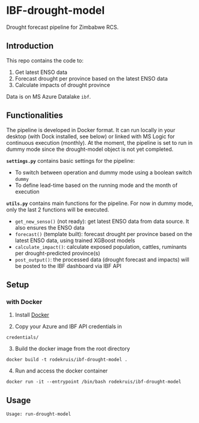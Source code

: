# IBF-drought-model
Drought forecast pipeline for Zimbabwe RCS.

## Introduction

This repo contains the code to:
1. Get latest ENSO data 
2. Forecast drought per province based on the latest ENSO data
3. Calculate impacts of drought province

Data is on MS Azure Datalake `ibf`.

## Functionalities
The pipeline is developed in Docker format. It can run locally in your desktop (with Dock installed, see below) or linked with MS Logic for continuous execution (monthly).
At the moment, the pipeline is set to run in dummy mode since the drought-model object is not yet completed.

**`settings.py`** contains basic settings for the pipeline:
- To switch between operation and dummy mode using a boolean switch `dummy`
- To define lead-time based on the running mode and the month of execution

**`utils.py`** contains main functions for the pipeline. For now in dummy mode, only the last 2 functions will be executed.
- `get_new_senso()` (not ready): get latest ENSO data from data source. It also ensures the ENSO data 
- `forecast()` (template built): forecast drought per province based on the latest ENSO data, using trained XGBoost models
- `calculate_impact()`: calculate exposed population, cattles, ruminants per drought-predicted province(s)
- `post_output()`: the processed data (drought forecast and impacts) will be posted to the IBF dashboard via IBF API 

## Setup

### with Docker
1. Install [Docker](https://www.docker.com/get-started)

2. Copy your Azure and IBF API credentials in
```
credentials/
```
3. Build the docker image from the root directory
```
docker build -t rodekruis/ibf-drought-model .
```
4. Run and access the docker container
```
docker run -it --entrypoint /bin/bash rodekruis/ibf-drought-model
```


## Usage
```
Usage: run-drought-model
```
